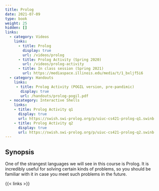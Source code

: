 ```yaml
---
title: Prolog
date: 2021-07-09
type: book
weight: 25
hidden: []
links:
  - category: Videos
    links:
      - title: Prolog
        display: true
        url: /videos/prolog
      - title: Prolog Activity (Spring 2020)
        url: /videos/prolog-activity
      - title: In class session (Spring 2021)
        url: https://mediaspace.illinois.edu/media/t/1_bxljf5i6
  - category: Handouts
    links:
     - title: Prolog Activity (POGIL version, pre-pandimic)
       display: true
       url: /handouts/prolog-pogil.pdf
  - nocategory: Interactive Shells
    links:
    - title: Prolog Activity q1
      display: true
      url: https://swish.swi-prolog.org/p/uiuc-cs421-prolog-q1.swinb
    - title: Prolog Activity q2
      display: true
      url: https://swish.swi-prolog.org/p/uiuc-cs421-prolog-q2.swinb
---
```


## Synopsis

One of the strangest languages we will see in this course is <Sc>Prolog</Sc>.  It is
incredibly useful for solving certain kinds of problems, so you should be
familiar with it in case you meet such problems in the future.

{{< links >}}
